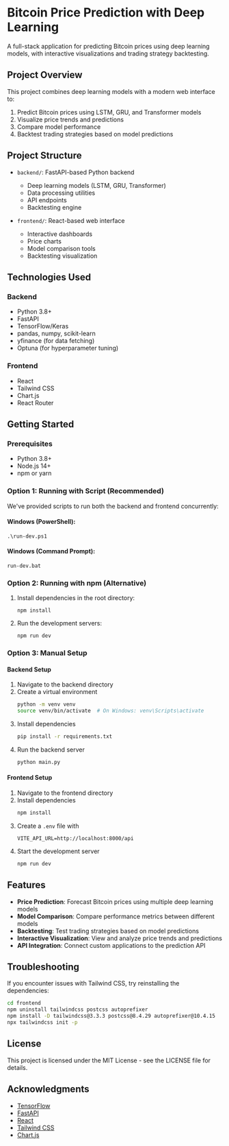 # Bitcoin Price Prediction with Deep Learning

A full-stack application for predicting Bitcoin prices using deep learning models, with interactive visualizations and trading strategy backtesting.

## Project Overview

This project combines deep learning models with a modern web interface to:

1. Predict Bitcoin prices using LSTM, GRU, and Transformer models
2. Visualize price trends and predictions
3. Compare model performance
4. Backtest trading strategies based on model predictions

## Project Structure

- `backend/`: FastAPI-based Python backend
  - Deep learning models (LSTM, GRU, Transformer)
  - Data processing utilities
  - API endpoints
  - Backtesting engine
  
- `frontend/`: React-based web interface
  - Interactive dashboards
  - Price charts
  - Model comparison tools
  - Backtesting visualization

## Technologies Used

### Backend
- Python 3.8+
- FastAPI
- TensorFlow/Keras
- pandas, numpy, scikit-learn
- yfinance (for data fetching)
- Optuna (for hyperparameter tuning)

### Frontend
- React
- Tailwind CSS
- Chart.js
- React Router

## Getting Started

### Prerequisites
- Python 3.8+
- Node.js 14+
- npm or yarn

### Option 1: Running with Script (Recommended)

We've provided scripts to run both the backend and frontend concurrently:

#### Windows (PowerShell):
```
.\run-dev.ps1
```

#### Windows (Command Prompt):
```
run-dev.bat
```

### Option 2: Running with npm (Alternative)

1. Install dependencies in the root directory:
   ```
   npm install
   ```

2. Run the development servers:
   ```
   npm run dev
   ```

### Option 3: Manual Setup

#### Backend Setup
1. Navigate to the backend directory
2. Create a virtual environment
   ```bash
   python -m venv venv
   source venv/bin/activate  # On Windows: venv\Scripts\activate
   ```
3. Install dependencies
   ```bash
   pip install -r requirements.txt
   ```
4. Run the backend server
   ```bash
   python main.py
   ```

#### Frontend Setup
1. Navigate to the frontend directory
2. Install dependencies
   ```bash
   npm install
   ```
3. Create a `.env` file with
   ```
   VITE_API_URL=http://localhost:8000/api
   ```
4. Start the development server
   ```bash
   npm run dev
   ```

## Features

- **Price Prediction**: Forecast Bitcoin prices using multiple deep learning models
- **Model Comparison**: Compare performance metrics between different models
- **Backtesting**: Test trading strategies based on model predictions
- **Interactive Visualization**: View and analyze price trends and predictions
- **API Integration**: Connect custom applications to the prediction API

## Troubleshooting

If you encounter issues with Tailwind CSS, try reinstalling the dependencies:

```bash
cd frontend
npm uninstall tailwindcss postcss autoprefixer
npm install -D tailwindcss@3.3.3 postcss@8.4.29 autoprefixer@10.4.15
npx tailwindcss init -p
```

## License

This project is licensed under the MIT License - see the LICENSE file for details.

## Acknowledgments

- [TensorFlow](https://www.tensorflow.org/)
- [FastAPI](https://fastapi.tiangolo.com/)
- [React](https://reactjs.org/)
- [Tailwind CSS](https://tailwindcss.com/)
- [Chart.js](https://www.chartjs.org/) 